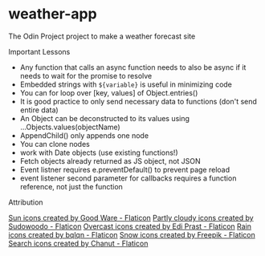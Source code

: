 # weather-app
The Odin Project project to make a weather forecast site

Important Lessons

- Any function that calls an async function needs to also be async if it needs to wait for the promise to resolve
- Embedded strings with `${variable}` is useful in minimizing code
- You can for loop over [key, values] of Object.entries()
- It is good practice to only send necessary data to functions (don't send entire data)
- An Object can be deconstructed to its values using ...Objects.values(objectName)
- AppendChild() only appends one node
- You can clone nodes
- work with Date objects (use existing functions!)
- Fetch objects already returned as JS object, not JSON
- Event listner requires e.preventDefault() to prevent page reload
- event listener second parameter for callbacks requires a function reference, not just the function

Attribution

<a href="https://www.flaticon.com/free-icons/sun" title="sun icons">Sun icons created by Good Ware - Flaticon</a>
<a href="https://www.flaticon.com/free-icons/partly-cloudy" title="partly cloudy icons">Partly cloudy icons created by Sudowoodo - Flaticon</a>
<a href="https://www.flaticon.com/free-icons/overcast" title="overcast icons">Overcast icons created by Edi Prast - Flaticon</a>
<a href="https://www.flaticon.com/free-icons/rain" title="rain icons">Rain icons created by bqlqn - Flaticon</a>
<a href="https://www.flaticon.com/free-icons/snow" title="snow icons">Snow icons created by Freepik - Flaticon</a>
<a href="https://www.flaticon.com/free-icons/search" title="search icons">Search icons created by Chanut - Flaticon</a>